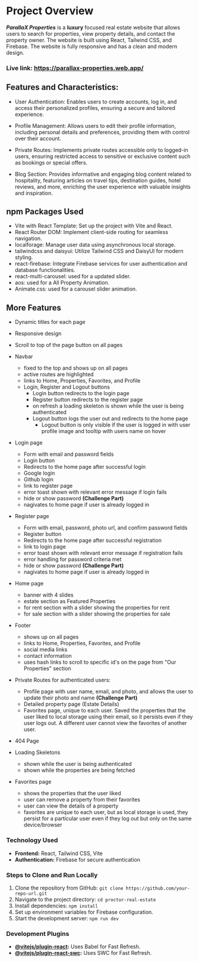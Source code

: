 # Project Overview

**_ParallaX Properties_** is a **luxury** focused real estate website that allows users to search for properties, view property details, and contact the property owner. The website is built using React, Tailwind CSS, and Firebase. The website is fully responsive and has a clean and modern design.

### Live link: https://parallax-properties.web.app/

## Features and Characteristics:
-   User Authentication: Enables users to create accounts, log in, and access their personalized profiles, ensuring a secure and tailored experience.

-   Profile Management: Allows users to edit their profile information, including personal details and preferences, providing them with control over their account.
-   Private Routes: Implements private routes accessible only to logged-in users, ensuring restricted access to sensitive or exclusive content such as bookings or special offers.
-   Blog Section: Provides informative and engaging blog content related to hospitality, featuring articles on travel tips, destination guides, hotel reviews, and more, enriching the user experience with valuable insights and inspiration.


## npm Packages Used
-  Vite with React Template: Set up the project with Vite and React.
-  React Router DOM: Implement client-side routing for seamless navigation.
-  localforage: Manage user data using asynchronous local storage.
-  tailwindcss and daisyui: Utilize Tailwind CSS and DaisyUI for modern styling.
-  react-firebase: Integrate Firebase services for user authentication and database functionalities.
-  react-multi-carousel: used for a updated slider.
-  aos: used for a All Property Animation.
-  Animate.css: used for a carousel slider animation.


## More Features

-   Dynamic titles for each page

-   Responsive design

-   Scroll to top of the page button on all pages

-   Navbar

    -   fixed to the top and shows up on all pages
    -   active routes are highlighted
    -   links to Home, Properties, Favorites, and Profile
    -   Login, Register and Logout buttons
        -   Login button redirects to the login page
        -   Register button redirects to the register page
        -   on refresh a loading skeleton is shown while the user is being authenticated
        -   Logout button logs the user out and redirects to the home page
            -   Logout button is only visible if the user is logged in with user profile image and tooltip with users name on hover

-   Login page

    -   Form with email and password fields
    -   Login button
    -   Redirects to the home page after successful login
    -   Google login
    -   Github login
    -   link to register page
    -   error toast shown with relevant error message if login fails
    -   hide or show password **(Challenge Part)**
    -   nagivates to home page if user is already logged in

-   Register page

    -   Form with email, password, photo url, and confirm password fields
    -   Register button
    -   Redirects to the home page after successful registration
    -   link to login page
    -   error toast shown with relevant error message if registration fails
    -   error handling for password criteria met
    -   hide or show password **(Challenge Part)**
    -   nagivates to home page if user is already logged in

-   Home page

    -   banner with 4 slides
    -   estate section as Featured Properties
    -   for rent section with a slider showing the properties for rent
    -   for sale section with a slider showing the properties for sale

-   Footer

    -   shows up on all pages
    -   links to Home, Properties, Favorites, and Profile
    -   social media links
    -   contact information
    -   uses hash links to scroll to specific id's on the page from "Our Properties" section

-   Private Routes for authenticated users:

    -   Profile page with user name, email, and photo, and allows the user to update their photo and name **(Challenge Part)**
    -   Detailed property page (Estate Details)
    -   Favorites page, unique to each user. Saved the properties that the user liked to local storage using their email, so it persists even if they user logs out. A different user cannot view the favorites of another user.

-   404 Page

-   Loading Skeletons

    -   shown while the user is being authenticated
    -   shown while the properties are being fetched

-   Favorites page
    -   shows the properties that the user liked
    -   user can remove a property from their favorites
    -   user can view the details of a property
    -   favorites are unique to each user, but as local storage is used, they persist for a particular user even if they log out but only on the same device/browser


### Technology Used

- **Frontend:** React, Tailwind CSS, Vite
- **Authentication:** Firebase for secure authentication

### Steps to Clone and Run Locally

1. Clone the repository from GitHub: `git clone https://github.com/your-repo-url.git`
2. Navigate to the project directory: `cd proctor-real-estate`
3. Install dependencies: `npm install`
4. Set up environment variables for Firebase configuration.
5. Start the development server: `npm run dev`

### Development Plugins

- **[@vitejs/plugin-react](https://github.com/vitejs/vite-plugin-react/blob/main/packages/plugin-react/README.md):** Uses Babel for Fast Refresh.
- **[@vitejs/plugin-react-swc](https://github.com/vitejs/vite-plugin-react-swc):** Uses SWC for Fast Refresh.
